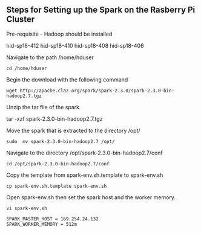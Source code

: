 
## Steps for Setting up the Spark on the Rasberry Pi Cluster

Pre-requisite - Hadoop should be installed

hid-sp18-412
hid-sp18-410
hid-sp18-408
hid-sp18-406

Navigate to the path /home/hduser 
	
    cd /home/hduser 

Begin the download with the following command 
	
    wget http://apache.claz.org/spark/spark-2.3.0/spark-2.3.0-bin-hadoop2.7.tgz
	   
	   
Unzip the tar file of the spark
	
   tar -xzf spark-2.3.0-bin-hadoop2.7.tgz
	   
Move the spark that is extracted to the directory /opt/
		
    sudo  mv spark-2.3.0-bin-hadoop2.7 /opt/
	   
Navigate to the directory /opt/spark-2.3.0-bin-hadoop2.7/conf
	
    cd /opt/spark-2.3.0-bin-hadoop2.7/conf
	   
Copy the template from spark-env.sh.template to spark-env.sh
	
    cp spark-env.sh.template spark-env.sh
		
Open spark-env.sh then set the spark host and the worker memory.
		
    vi spark-env.sh

    SPARK_MASTER_HOST = 169.254.24.132
	SPARK_WORKER_MEMORY = 512m
	
